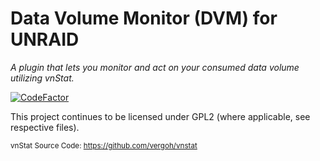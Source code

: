 Data Volume Monitor (DVM) for UNRAID
================
_A plugin that lets you monitor and act on your consumed data volume utilizing vnStat._

[![CodeFactor](https://www.codefactor.io/repository/github/desertwitch/dvm-unraid/badge)](https://www.codefactor.io/repository/github/desertwitch/dvm-unraid)

This project continues to be licensed under GPL2 (where applicable, see respective files).

<sub>vnStat Source Code: https://github.com/vergoh/vnstat</sub>
